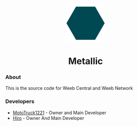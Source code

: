 <p align="center">
<img width="120px" src="https://raw.githubusercontent.com/Metallic-Web/.github/main/logo.png">
</p>

<h1 align="center">Metallic</h1>

### About
This is the source code for Weeb Central and Weeb Network

### Developers
- [MotoTruck1221](https://github.com/MotorTruck1221) - Owner and Main Developer
- [Hiro](https://github.com/XxHiroTTVxX) - Owner And Main Developer
